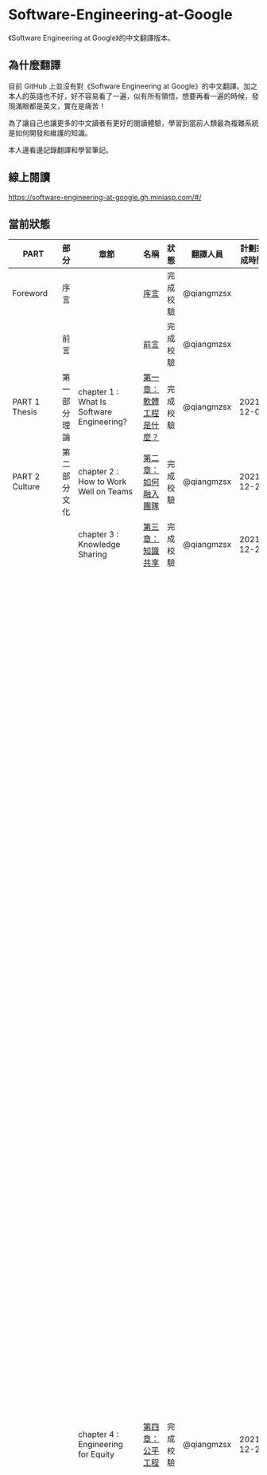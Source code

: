 # Software-Engineering-at-Google

《Software Engineering at Google》的中文翻譯版本。

## 為什麼翻譯

目前 GitHub 上並沒有對《Software Engineering at Google》的中文翻譯。加之本人的英語也不好，好不容易看了一遍，似有所有領悟，想要再看一遍的時候，發現滿眼都是英文，實在是痛苦！    

為了讓自己也讓更多的中文讀者有更好的閱讀體驗，學習到當前人類最為複雜系統是如何開發和維護的知識。    

本人邊看邊記錄翻譯和學習筆記。  

## 線上閱讀

https://software-engineering-at-google.gh.miniasp.com/#/

## 當前狀態

| PART              | 部分          | 章節                                               | 名稱                                                         | 狀態       | 翻譯人員                                 | 計劃完成時間   | 備註                                                         |
| ----------------- | ------------- | -------------------------------------------------- | ------------------------------------------------------------ | ---------- | ---------------------------------------- | -------------- | ------------------------------------------------------------ |
| Foreword          | 序言          |                                                    | [序言](./zh-cn/Foreword.md)                                  | 完成校驗 | @qiangmzsx                               |                |                                                              |
|                   | 前言          |                                                    | [前言](./zh-cn/Preface.md)                                   | 完成校驗 | @qiangmzsx                               |                |                                                              |
| PART 1 Thesis     | 第一部分 理論 | chapter 1 : What Is Software Engineering?          | [第一章：軟體工程是什麼？](./zh-cn/Chapter-1_What_Is_Software_Engineering/Chapter-1_What_Is_Software_Engineering.md) | 完成校驗 | @qiangmzsx                               | 2021-12-02     | 2021-11-30 完成。<br />統一將政策改為策略                        |
| PART 2 Culture    | 第二部分 文化 | chapter 2 : How to Work Well on Teams              | [第二章：如何融入團隊](./zh-cn/Chapter-2_How_to_Work_Well_on_Teams/Chapter-2_How_to_Work_Well_on_Teams.md) | 完成校驗 | @qiangmzsx                               | 2021-12-20     | 2021-12-02 完成                                              |
|                   |               | chapter 3 : Knowledge Sharing                      | [第三章：知識共享](./zh-cn/Chapter-3_Knowledge_Sharing/Chapter-3_Knowledge_Sharing.md) | 完成校驗 | @qiangmzsx                               | 2021-12-20     | 2021-12-05 完成                                              |
|                   |               | chapter 4 : Engineering for Equity                 | [第四章：公平工程](./zh-cn/Chapter-4_Engineering_for_Equity/Chapter-4_Engineering_for_Equity.md) | 完成校驗 | @qiangmzsx                               | 2021-12-20     | 我現在還很難區分『平等』和『公平』。<br />平等和公平的區別：性質不同。本義不同。平等：指人們在社會、政治、經濟、法律等方面享有相等待遇。公平：處理任何事情合情合理，不會偏袒哪一方面。<br />擴充套件資料： 性質不同：公平”是一種手段,“平等”是一個結果。 本義不同：平等強調的是無差別，而公平則強調公道、公正、不偏袒。或者說，是否承認存在差別，構成了公平與平等最主要的區別。平等否認存在差別，而公平則不然，它承認存在差別，並在此基礎上得以實現。 平等意思：它是人和人之間的一種關係、人對人的一種態度，它是人類的終極理想之一。由於人之差異絕對的公平不存在，只有相對的平等，現代社會的進步就是人和人之間從不平等走向平等過程是平等逐漸實現的過程，遇到不道德之處一定要堅決消滅。 公平指公正，不偏不倚。平是指所有的參與者（人或者團體）的各項屬性（包括投入、獲得等）平均。公為公正、合理，能獲得廣泛的支援；平指平等、平均。 由於人之差異而沒有絕對的公平，只有相對的公平。 |
|                   |               | chapter 5 : How to Lead a Team                     | [第五章：如何領導團隊](./zh-cn/Chapter-5_How_to_Lead_a_Team/Chapter-5_How_to_Lead_a_Team.md) | 完成校驗 | @qiangmzsx | 2022-05-02 |                                                              |
|                   |               | chapter 6 : Leading at Scale                       | [第六章：規模優先](./zh-cn/Chapter-6_Leading_at_Scale/Chapter-6_Leading_at_Scale.md) | 完成校驗 | @FingerLiu                               | 2022-04-06     |                                                              |
|                   |               | chapter 7 : Measuring Engineering Productivity     | [第七章：測量工程效率](./zh-cn/Chapter-7_Measuring_Engineering_Productivity/Chapter-7_Measuring_Engineering_Productivity.md) | 完成待校驗 | @qiangmzsx                      | 2022-05-23 |  |
| PART 3 Processes  | 第三部分 流程 | chapter 8 : Style Guides and Rules                 | [第八章：風格指導和規則](./zh-cn/Chapter-8_Style_Guides_and_Rules/Chapter-8_Style_Guides_and_Rules.md)      | 完成校驗     | @ll13                                    | 2022-04-18 |                                                              |
|                   |               | chapter 9 : Code Review                            | [第九章：程式碼審查](./zh-cn/Chapter-9_Code_Review/Chapter-9_Code_Review.md) | 完成校驗 | @qiangmzsx                               | 2022-04-04     |                                                              |
|                   |               | chapter 10 : Documentation                         | [第十章：文件](./zh-cn/Chapter-10_Documentation/Chapter-10_Documentatio.md) | 完成校驗 | @qiangmzsx                               | 2022-01-15     | 1、概述，大略地敘述，對文章或事物進行概括表達。在百度百科裡，特指詞條概述，對已有資訊進行簡明歸納。<br/>2、概念：人類在認識過程中，從感性認識上升到理性認識，把所感知的事物的共同本質特點抽象出來，加以概括，是自我認知意識的一種表達，形成概念式思維慣性。在人類所認知的思維體系中最基本的構築單位。 |
|                   |               | chapter 11 : Testing Overview                      | [第十一章：測試概述](./zh-cn/Chapter-11_Testing_Overview/Chapter-11_Testing_Overview.md) | 完成校驗 | @qiangmzsx                               | 2022-04-15     |                                                              |
|                   |               | chapter 12 : Unit Testing                          | [第十二章：單元測試](./zh-cn/Chapter-12_Unit_Testing/Chapter-12_Unit_Testing.md) | 完成待校驗 | @qiangmzsx                               | 2022-03-19     |                                                              |
|                   |               | chapter 13 : Test Doubles                          | [第十三章：測試替代](./zh-cn/Chapter-13_Test_Doubles/Chapter-13_Test_Doubles.md) | 完成待校驗 | @qiangmzsx                               | 2022-02-11完成 |                                                              |
|                   |               | chapter 14 : Larger Testing                        | [第十四章：大型測試](./zh-cn/Chapter-14_Larger_Testing/Chapter-14_Larger_Testing.md) | 完成待校驗 | @qiangmzsx                               |                |                                                              |
|                   |               | chapter 15 : Deprecation                           | [第十五章：廢棄](./zh-cn/Chapter-15_Deprecation/Chapter-15_Deprecation.md) | 完成待校驗 | [jixiufeng](https://github.com/jixiuf)   |                |                                                              |
| PART 4 Tools      | 第四部分 工具 | chapter 16 : Version Control and Branch Management | [第十六章：版本控制和分支管理](./zh-cn/Chapter-16_Version_Control_and_Branch_Management/Chapter-16_Version_Control_and_Branch_Management.md) | 完成待校驗 | @qiangmzsx                               | 2022-04-07     |                                                              |
|                   |               | chapter 17 : Code Search                           | [第十七章：程式碼搜尋](zh-cn/Chapter-17_Code_Search/Chapter-17_Code_Search.md) | 完成待校驗 | [caili](https://github.com/transfercai)  | 2022-02-16     |                                                              |
|                   |               | chapter 18 : Build Systems and Build Philosophy    | [第十八章：建構系統，建構理念](./zh-cn/Chapter-18_Build_Systems_and_Build_Philosophy/Chapter-18_Build_Systems_and_Build_Philosophy.md) | 完成待校驗 | @qiangmzsx                               | 2022-01-26     | 構件（功能模組化，前提是介面標準化）；元件對資料和方法的簡單封裝。 |
|                   |               | chapter 19 : Critique : Google’s Code Review Tool  | [第十九章：體驗：谷歌的程式碼審查工具](./zh-cn/Chapter-19_Critique_Googles_Code_Review_Tool/Chapter-19_Critique_Googles_Code_Review_Tool.md) | 完成待校驗 | @qiangmzsx                               | 2022-01-30     |                                                              |
|                   |               | chapter 20 : Static Analysis                       | [第二十章：靜態分析](./zh-cn/Chapter-20_Static_Analysis/Chapter-20_Static_Analysis.md) | 完成待校驗 | @yangjun                                 | 2022-04-24 |                                                              |
|                   |               | chapter 21 : Dependency Management                 | [第二十一章：依賴管理](./zh-cn/Chapter-21_Dependency_Management/Chapter-21_Dependency_Management.md) | 完成待校驗 | @qiangmzsx                               | 2022-03-013    |                                                              |
|                   |               | chapter 22 : Large-Scale Changes                   | [第二十二章：大規模變更](./zh-cn/Chapter-22_Large-Scale_Changes/Chapter-22_Large-Scale_Changes.md) | 完成待校驗 | @qiangmzsx                               | 2022-03-10     | 寵物類別比的是傳統伺服器或虛擬機器，每一個都被照顧得很好，不可或缺，不會自動變得有序。牛比的是雲端伺服器實例，量多、可替代、短生命週期，可以自動變得有序。 |
|                   |               | chapter 23 : Continuous Integration                | [第二十三章：持續整合](./zh-cn/Chapter-23_Continuous_Integration/Chapter-23_Continuous_Integration.md) | 完成待校驗 | @qiangmzsx                               | 2022-03-06     |                                                              |
|                   |               | chapter 24 : Continuous Delivery                   | [第二十四章：持續交付](./zh-cn/Chapter-24_Continuous_Delivery/Chapter-24_Continuous_Delivery.md) | 完成待校驗 | @qiangmzsx                               | 2022-03-08     |                                                              |
|                   |               | chapter 25 : Compute as a Service                  | [第二十五章：計算即服務](./zh-cn/Chapter-25_Compute_as_a_Service/Chapter-25_Compute_as_a_Service.md) | 完成待校驗 | @qiangmzsx                               | 2022-02-23     |                                                              |
| PART 5 Conclusion | 第五部分 總結 | Afterword                                          | [後記](./zh-cn/Afterword.md)                                 | 完成待校驗 | @qiangmzsx                               | 2022-01-26完成 |                                                              |

## 正體中文翻譯

本書正體中文翻譯由 [Will 保哥](http://blog.miniasp.com/) 協助完成，原文取自[簡體中文翻譯版本](https://github.com/qiangmzsx/Software-Engineering-at-Google)。若有任何問題，歡迎造訪 [Will 保哥的技術交流中心](https://www.facebook.com/will.fans) 與我聯繫！

## 授權許可

除特別宣告外，本書中的內容使用 [CC BY-SA 3.0 License](http://creativecommons.org/licenses/by-sa/3.0/)（創作共用 署名-相同方式共享3.0 許可協議）授權，程式碼遵循 [BSD 3-Clause License](https://github.com/astaxie/build-web-application-with-golang/blob/master/LICENSE.md)（3 項條款的 BSD 許可協議）。
